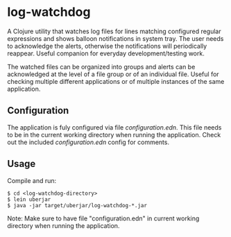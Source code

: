 # log-watchdog

A Clojure utility that watches log files for lines matching configured regular expressions and shows balloon notifications in system tray. The user needs to acknowledge the alerts, otherwise the notifications will periodically reappear. Useful companion for everyday development/testing work.

The watched files can be organized into groups and alerts can be acknowledged at the level of a file group or of an individual file. Useful for checking multiple different applications or of multiple instances of the same application.


## Configuration

The application is fuly configured via file *configuration.edn*. This file needs to be in the current working directory when running the application.
Check out the included *configuration.edn* config for comments.


## Usage

Compile and run:

    $ cd <log-watchdog-directory>
    $ lein uberjar
    $ java -jar target/uberjar/log-watchdog-*.jar

Note: Make sure to have file "configuration.edn" in current working directory when running the application.
